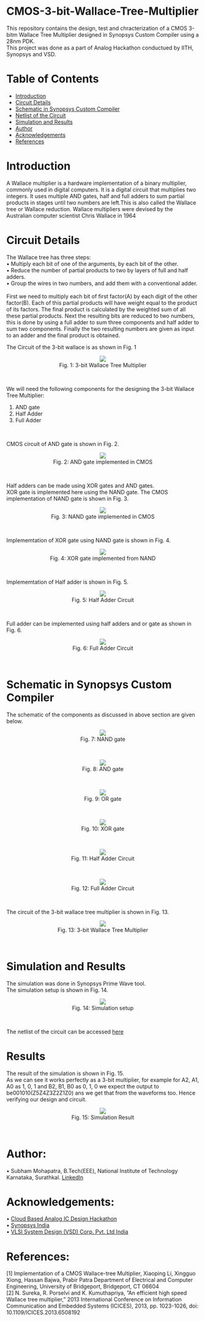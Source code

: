 # CMOS-3-bit-Wallace-Tree-Multiplier

This repository contains the design, test and chracterization of a CMOS 3-bitm Wallace Tree Multiplier designed in Synopsys Custom Compiler using a 28nm PDK. <br/>
This project was done as a part of Analog Hackathon conductued by IITH, Synopsys and VSD.

# Table of Contents
 * [Introduction](#Introduction)
 * [Circuit Details](#Circuit-Details)
 * [Schematic in Synopsys Custom Compiler](#Schematic-in-Synopsys-Custom-Compiler)
 * [Netlist of the Circuit](#Netlist-of-the-Circuit)
 * [Simulation and Results](#Simulation-and-Results)
 * [Author](#Author)
 * [Acknowledgements](#Acknowledgements)
 * [References](#References)

# Introduction

A Wallace multiplier is a hardware
implementation of a binary multiplier, commonly used in
digital computers. It is a digital circuit that multiplies
two integers. It uses multiple AND gates, half and full
adders to sum partial products in stages until two
numbers are left.This is also called the Wallace tree or
Wallace reduction. Wallace multipliers were devised by
the Australian computer scientist Chris Wallace in 1964

# Circuit Details

The Wallace tree has three steps: </br>
• Multiply each bit of one of the arguments, by each
bit of the other.  </br>
• Reduce the number of partial products to two by
layers of full and half adders.  </br>
• Group the wires in two numbers, and add them with
a conventional adder.  </br>
</br>First we need to multiply each bit of first factor(A)
by each digit of the other factor(B). Each of this partial
products will have weight equal to the product of its
factors. The final product is calculated by the weighted
sum of all these partial products. Next the resulting bits
are reduced to two numbers, this is done by using a
full adder to sum three components and half adder to
sum two components. Finally the two resulting numbers
are given as input to an adder and the final product is
obtained. </br>

The Circuit of the 3-bit wallace is as shown in Fig. 1

<p align="center">
<img src="Images/a1.png"></br>
  Fig. 1: 3-bit Wallace Tree Multiplier
</p>

</br>

We will need the following components for the designing the 3-bit Wallace Tree Multiplier:</br>
1. AND gate</br>
2. Half Adder</br>
3. Full Adder</br>

</br>

CMOS circuit of AND gate is shown in Fig. 2.

<p align="center">
<img src="Images/and_cmos.PNG"></br>
  Fig. 2: AND gate implemented in CMOS
</p>

</br>

Half adders can be made using XOR gates and AND gates.</br> XOR gate is implemented here using the NAND gate. 
The CMOS implementation of NAND gate is shown in Fig. 3.

<p align="center">
<img src="Images/nand_cmos.PNG"></br>
  Fig. 3: NAND gate implemented in CMOS
</p>

</br>

Implememtation of XOR gate using NAND gate is shown in Fig. 4.

<p align="center">
<img src="Images/xor_cmos.PNG"></br>
  Fig. 4: XOR gate implemented from NAND
</p>

</br>

Implememtation of Half adder is shown in Fig. 5.

<p align="center">
<img src="Images/half_adder.PNG"></br>
  Fig. 5: Half Adder Circuit
</p>

</br>

Full adder can be implemented using half adders and or gate as shown in Fig. 6. 

<p align="center">
<img src="Images/full_adder.PNG"></br>
  Fig. 6: Full Adder Circuit
</p>

</br>

# Schematic in Synopsys Custom Compiler

The schematic of the components as discussed in above section are given below.

<p align="center">
<img src="Images/nand.PNG"></br>
  Fig. 7: NAND gate
</p>

</br>

<p align="center">
<img src="Images/and.PNG"></br>
  Fig. 8: AND gate
</p>

</br>

<p align="center">
<img src="Images/or.PNG"></br>
  Fig. 9: OR gate
</p>

</br>

<p align="center">
<img src="Images/xor.PNG"></br>
  Fig. 10: XOR gate
</p>

</br>

<p align="center">
<img src="Images/half.PNG"></br>
  Fig. 11: Half Adder Circuit
</p>

</br>

<p align="center">
<img src="Images/full.PNG"></br>
  Fig. 12: Full Adder Circuit
</p>

</br>

The circuit of the 3-bit wallace tree multiplier is shown in Fig. 13.

<p align="center">
<img src="Images/mult.PNG"></br>
  Fig. 13: 3-bit Wallace Tree Multiplier
</p>

</br>

# Simulation and Results

The simulation was done in Synopsys Prime Wave tool. </br>
The simulation setup is shown in Fig. 14. 

<p align="center">
<img src="Images/test.PNG"></br>
  Fig. 14: Simulation setup
</p>

</br>

The netlist of the circuit can be accessed  <a href='final_netlist'>here</a>

# Results

The result of the simulation is shown in Fig. 15. </br>
As we can see it works perfectly as a 3-bit multiplier, for example for A2, A1, A0 as 1, 0, 1 and B2, B1, B0 as 0, 1, 0 we expect the output to be001010(Z5Z4Z3Z2Z1Z0) ans we get that from the waveforms too. Hence verifying our design and circuit.

<p align="center">
<img src="Images/wave_final.PNG"></br>
  Fig. 15: Simulation Result
</p>

</br>



# Author:
• Subham Mohapatra, B.Tech(EEE), National Institute of Technology Karnataka, Surathkal. <a href='https://www.linkedin.com/in/subham-nitk/'>LinkedIn</a></br>


# Acknowledgements:
• <a href='https://www.iith.ac.in/events/2022/02/15/Cloud-Based-Analog-IC-Design-Hackathon/'>Cloud Based Analog IC Design Hackathon</a></br>
• <a href='https://www.synopsys.com/'>Synopsys India</a></br>
• <a href='https://www.vlsisystemdesign.com/'>VLSI System Design (VSD) Corp. Pvt. Ltd India</a></br>


# References:
[1] Implementation of a CMOS Wallace-tree Multiplier, Xiaoping
Li, Xingguo Xiong, Hassan Bajwa, Prabir Patra Department of
Electrical and Computer Engineering, University of Bridgeport,
Bridgeport, CT 06604 </br>
[2] N. Sureka, R. Porselvi and K. Kumuthapriya, ”An efficient high
speed Wallace tree multiplier,” 2013 International Conference on
Information Communication and Embedded Systems (ICICES),
2013, pp. 1023-1026, doi: 10.1109/ICICES.2013.6508192

